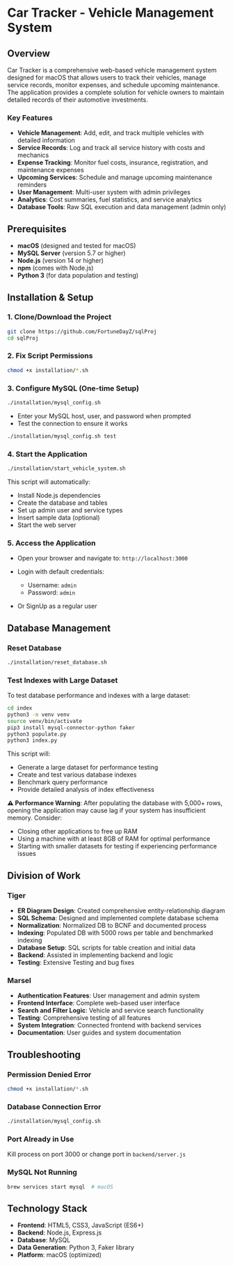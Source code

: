 # Car Tracker - Vehicle Management System

## Overview

Car Tracker is a comprehensive web-based vehicle management system designed for macOS that allows users to track their vehicles, manage service records, monitor expenses, and schedule upcoming maintenance. The application provides a complete solution for vehicle owners to maintain detailed records of their automotive investments.

### Key Features

- **Vehicle Management**: Add, edit, and track multiple vehicles with detailed information
- **Service Records**: Log and track all service history with costs and mechanics
- **Expense Tracking**: Monitor fuel costs, insurance, registration, and maintenance expenses
- **Upcoming Services**: Schedule and manage upcoming maintenance reminders
- **User Management**: Multi-user system with admin privileges
- **Analytics**: Cost summaries, fuel statistics, and service analytics
- **Database Tools**: Raw SQL execution and data management (admin only)

## Prerequisites

- **macOS** (designed and tested for macOS)
- **MySQL Server** (version 5.7 or higher)
- **Node.js** (version 14 or higher)
- **npm** (comes with Node.js)
- **Python 3** (for data population and testing)

## Installation & Setup

### 1. Clone/Download the Project

```bash
git clone https://github.com/FortuneDayZ/sqlProj
cd sqlProj
```

### 2. Fix Script Permissions

```bash
chmod +x installation/*.sh
```

### 3. Configure MySQL (One-time Setup)

```bash
./installation/mysql_config.sh
```

- Enter your MySQL host, user, and password when prompted
- Test the connection to ensure it works

```bash
./installation/mysql_config.sh test
```

### 4. Start the Application

```bash
./installation/start_vehicle_system.sh
```

This script will automatically:
- Install Node.js dependencies
- Create the database and tables
- Set up admin user and service types
- Insert sample data (optional)
- Start the web server

### 5. Access the Application

- Open your browser and navigate to: `http://localhost:3000`
- Login with default credentials:
  - Username: `admin`
  - Password: `admin`

- Or SignUp as a regular user

## Database Management

### Reset Database
```bash
./installation/reset_database.sh
```


### Test Indexes with Large Dataset

To test database performance and indexes with a large dataset:

```bash
cd index
python3 -m venv venv
source venv/bin/activate
pip3 install mysql-connector-python faker
python3 populate.py
python3 index.py
```

This script will:
- Generate a large dataset for performance testing
- Create and test various database indexes
- Benchmark query performance
- Provide detailed analysis of index effectiveness

**⚠️ Performance Warning**: After populating the database with 5,000+ rows, opening the application may cause lag if your system has insufficient memory. Consider:
- Closing other applications to free up RAM
- Using a machine with at least 8GB of RAM for optimal performance
- Starting with smaller datasets for testing if experiencing performance issues

## Division of Work

### Tiger
- **ER Diagram Design**: Created comprehensive entity-relationship diagram
- **SQL Schema**: Designed and implemented complete database schema
- **Normalization**: Normalized DB to BCNF and documented process
- **Indexing**: Populated DB with 5000 rows per table and benchmarked indexing
- **Database Setup**: SQL scripts for table creation and initial data
- **Backend**: Assisted in implementing backend and logic
- **Testing**: Extensive Testing and bug fixes

### Marsel
- **Authentication Features**: User management and admin system
- **Frontend Interface**: Complete web-based user interface
- **Search and Filter Logic**: Vehicle and service search functionality
- **Testing**: Comprehensive testing of all features
- **System Integration**: Connected frontend with backend services
- **Documentation**: User guides and system documentation

## Troubleshooting

### Permission Denied Error
```bash
chmod +x installation/*.sh
```

### Database Connection Error
```bash
./installation/mysql_config.sh
```

### Port Already in Use
Kill process on port 3000 or change port in `backend/server.js`

### MySQL Not Running
```bash
brew services start mysql  # macOS
```

## Technology Stack

- **Frontend**: HTML5, CSS3, JavaScript (ES6+)
- **Backend**: Node.js, Express.js
- **Database**: MySQL
- **Data Generation**: Python 3, Faker library
- **Platform**: macOS (optimized)




